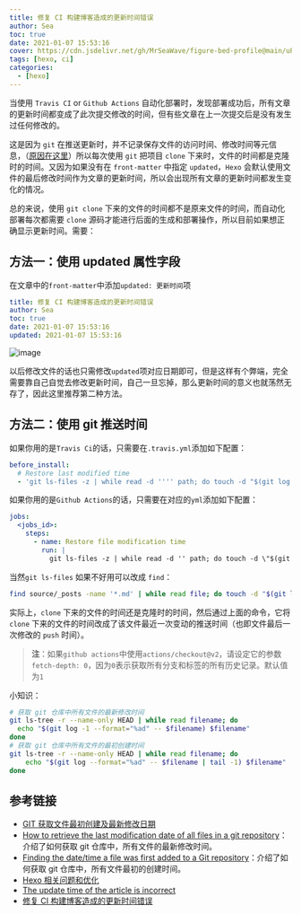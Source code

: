 ```yaml
---
title: 修复 CI 构建博客造成的更新时间错误
author: Sea
toc: true
date: 2021-01-07 15:53:16
cover: https://cdn.jsdelivr.net/gh/MrSeaWave/figure-bed-profile@main/uPic/2021/dtAx7s_image-20210107155558692.png
tags: [hexo, ci]
categories:
  - [hexo]
---
```


当使用 `Travis CI` or `Github Actions` 自动化部署时，发现部署成功后，所有文章的更新时间都变成了此次提交修改的时间，但有些文章在上一次提交后是没有发生过任何修改的。

这是因为 `git` 在推送更新时，并不记录保存文件的访问时间、修改时间等元信息，（[原因在这里](https://git.wiki.kernel.org/index.php/Git_FAQ?spm=a2c4e.10696291.0.0.671919a4OeAqE1#Why_isn.27t_Git_preserving_modification_time_on_files.3F)）所以每次使用 `git` 把项目 `clone` 下来时，文件的时间都是克隆时的时间。又因为如果没有在 `front-matter` 中指定 `updated`，`Hexo` 会默认使用文件的最后修改时间作为文章的更新时间，所以会出现所有文章的更新时间都发生变化的情况。

<!-- more -->

总的来说，使用 `git clone` 下来的文件的时间都不是原来文件的时间，而自动化部署每次都需要 `clone` 源码才能进行后面的生成和部署操作，所以目前如果想正确显示更新时间。需要：

## 方法一：使用 updated 属性字段

在文章中的`front-matter`中添加`updated: 更新时间`项

```yaml front-matter
title: 修复 CI 构建博客造成的更新时间错误
author: Sea
toc: true
date: 2021-01-07 15:53:16
updated: 2021-01-07 15:53:16
```

![image](https://cdn.jsdelivr.net/gh/MrSeaWave/figure-bed-profile@main/uPic/2021/dtAx7s_image-20210107155558692.png)

以后修改文件的话也只需修改`updated`项对应日期即可，但是这样有个弊端，完全需要靠自己自觉去修改更新时间，自己一旦忘掉，那么更新时间的意义也就荡然无存了，因此这里推荐第二种方法。

## 方法二：使用 git 推送时间

如果你用的是`Travis Ci`的话，只需要在`.travis.yml`添加如下配置：

```yaml .travis.yml
before_install:
  # Restore last modified time
  - 'git ls-files -z | while read -d '''' path; do touch -d "$(git log -1 --format="@%ct" "$path")" "$path"; done'
```

如果你用的是`Github Actions`的话，只需要在对应的`yml`添加如下配置：

```yml actions
jobs:
  <jobs_id>:
    steps:
      - name: Restore file modification time
        run: |
          git ls-files -z | while read -d '' path; do touch -d \"$(git log -1 --format=\"@%ct\" \"$path\")\" \"$path\"; done
```

当然`git ls-files` 如果不好用可以改成 `find`：

```bash bash
find source/_posts -name '*.md' | while read file; do touch -d "$(git log -1 --format="@%ct" "$file")" "$file"; done
```

实际上，`clone` 下来的文件的时间还是克隆时的时间，然后通过上面的命令，它将 `clone` 下来的文件的时间改成了该文件最近一次变动的推送时间（也即文件最后一次修改的 `push` 时间）。

> **注**：如果`github actions`中使用`actions/checkout@v2`，请设定它的参数`fetch-depth: 0`，因为`0`表示获取所有分支和标签的所有历史记录。默认值为`1`

小知识：

```bash bash
# 获取 git 仓库中所有文件的最新修改时间
git ls-tree -r --name-only HEAD | while read filename; do
  echo "$(git log -1 --format="%ad" -- $filename) $filename"
done
# 获取 git 仓库中所有文件的最初创建时间
git ls-tree -r --name-only HEAD | while read filename; do
	echo "$(git log --format="%ad" -- $filename | tail -1) $filename"
done
```

## 参考链接

- [GIT 获取文件最初创建及最新修改日期](https://github.com/Dream4ever/Knowledge-Base/issues/69)
- [How to retrieve the last modification date of all files in a git repository](https://serverfault.com/a/401450)：介绍了如何获取 git 仓库中，所有文件的最新修改时间。
- [Finding the date/time a file was first added to a Git repository](https://stackoverflow.com/a/2390382/2667665)：介绍了如何获取 git 仓库中，所有文件最初的创建时间。
- [Hexo 相关问题和优化](https://wylu.me/posts/78c745f0/)
- [The update time of the article is incorrect](https://github.com/theme-next/hexo-theme-next/issues/893)
- [修复 CI 构建博客造成的更新时间错误](https://moonbegonia.xyz/fix-wrong-updated-time-with-ci/)
